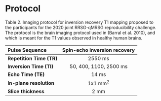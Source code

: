 # Protocol



Table 2. Imaging protocol for inversion recovery T1 mapping proposed  to the participants for the 2020 joint RRSG-qMRSG reproducibility challenge. The protocol is the brain imaging protocol used in (Barral et al. 2010), and which is meant for the T1 values observed in healthy human brains.

| Pulse Sequence                     | Spin-echo inversion recovery   |
| :---                               |          :----:                | 
| **Repetition Time (TR)**           | 2550 ms                        |
| **Inversion Time (TI)**            | 50, 400, 1100, 2500 ms         |
| **Echo Time (TE)**                 | 14 ms                          |
| **In-plane resolution**            | 1x1 mm<sup>2</sup>             |
| **Slice thickness**                | 2 mm                           |
